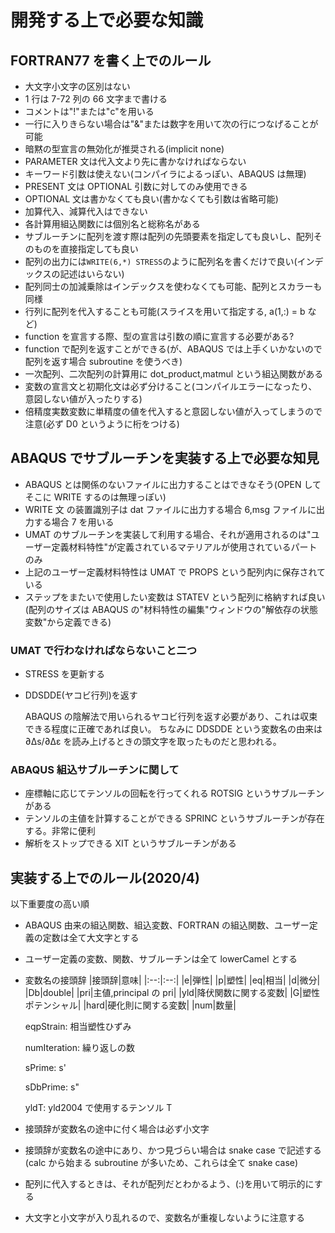# 開発する上で必要な知識

## FORTRAN77 を書く上でのルール

- 大文字小文字の区別はない
- 1 行は 7-72 列の 66 文字まで書ける
- コメントは"!"または"c"を用いる
- 一行に入りきらない場合は"\&"または数字を用いて次の行につなげることが可能
- 暗黙の型宣言の無効化が推奨される(implicit none)
- PARAMETER 文は代入文より先に書かなければならない
- キーワード引数は使えない(コンパイラによるっぽい、ABAQUS は無理)
- PRESENT 文は OPTIONAL 引数に対してのみ使用できる
- OPTIONAL 文は書かなくても良い(書かなくても引数は省略可能)
- 加算代入、減算代入はできない
- 各計算用組込関数には個別名と総称名がある
- サブルーチンに配列を渡す際は配列の先頭要素を指定しても良いし、配列そのものを直接指定しても良い
- 配列の出力には`WRITE(6,*) STRESS`のように配列名を書くだけで良い(インデックスの記述はいらない)
- 配列同士の加減乗除はインデックスを使わなくても可能、配列とスカラーも同様
- 行列に配列を代入することも可能(スライスを用いて指定する, a(1,:) = b など)
- function を宣言する際、型の宣言は引数の順に宣言する必要がある?
- function で配列を返すことができる(が、ABAQUS では上手くいかないので配列を返す場合 subroutine を使うべき)
- 一次配列、二次配列の計算用に dot_product,matmul という組込関数がある
- 変数の宣言文と初期化文は必ず分けること(コンパイルエラーになったり、意図しない値が入ったりする)
- 倍精度実数変数に単精度の値を代入すると意図しない値が入ってしまうので注意(必ず D0 というように桁をつける)

## ABAQUS でサブルーチンを実装する上で必要な知見

- ABAQUS とは関係のないファイルに出力することはできなそう(OPEN してそこに WRITE するのは無理っぽい)
- WRITE 文 の装置識別子は dat ファイルに出力する場合 6,msg ファイルに出力する場合 7 を用いる
- UMAT のサブルーチンを実装して利用する場合、それが適用されるのは"ユーザー定義材料特性"が定義されているマテリアルが使用されているパートのみ
- 上記のユーザー定義材料特性は UMAT で PROPS という配列内に保存されている
- ステップをまたいで使用したい変数は STATEV という配列に格納すれば良い(配列のサイズは ABAQUS の"材料特性の編集"ウィンドウの"解依存の状態変数"から定義できる)

### UMAT で行わなければならないこと二つ

- STRESS を更新する
- DDSDDE(ヤコビ行列)を返す

  ABAQUS の陰解法で用いられるヤコビ行列を返す必要があり、これは収束できる程度に正確であれば良い。
  ちなみに DDSDDE という変数名の由来は ∂Δs/∂Δε を読み上げるときの頭文字を取ったものだと思われる。

### ABAQUS 組込サブルーチンに関して

- 座標軸に応じてテンソルの回転を行ってくれる ROTSIG というサブルーチンがある
- テンソルの主値を計算することができる SPRINC というサブルーチンが存在する。非常に便利
- 解析をストップできる XIT というサブルーチンがある

## 実装する上でのルール(2020/4)

以下重要度の高い順

- ABAQUS 由来の組込関数、組込変数、FORTRAN の組込関数、ユーザー定義の定数は全て大文字とする
- ユーザー定義の変数、関数、サブルーチンは全て lowerCamel とする
- 変数名の接頭辞
  |接頭辞|意味|
  |:--:|:--:|
  |e|弾性|
  |p|塑性|
  |eq|相当|
  |d|微分|
  |Db|double|
  |pri|主値,principal の pri|
  |yld|降伏関数に関する変数|
  |G|塑性ポテンシャル|
  |hard|硬化則に関する変数|
  |num|数量|

  eqpStrain: 相当塑性ひずみ

  numIteration: 繰り返しの数

  sPrime: s'

  sDbPrime: s"

  yldT: yld2004 で使用するテンソル T

- 接頭辞が変数名の途中に付く場合は必ず小文字
- 接頭辞が変数名の途中にあり、かつ見づらい場合は snake case で記述する(calc から始まる subroutine が多いため、これらは全て snake case)
- 配列に代入するときは、それが配列だとわかるよう、(:)を用いて明示的にする
- 大文字と小文字が入り乱れるので、変数名が重複しないように注意する
